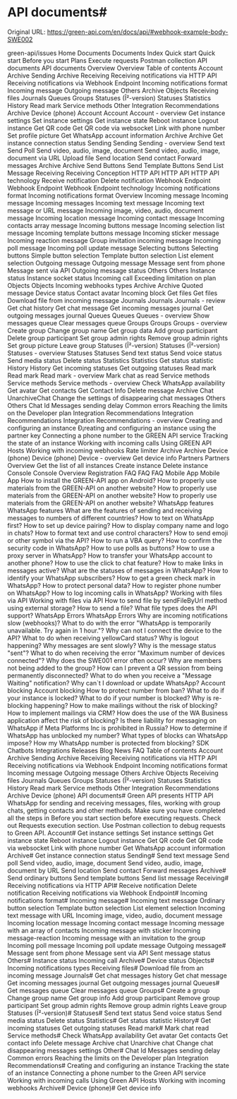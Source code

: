 # API documents#

Original URL: https://green-api.com/en/docs/api/#webhook-example-body-SWE002

green-api/issues Home Documents Documents Index Quick start Quick start Before you start Plans Execute requests Postman collection API documents API documents Overview Overview Table of contents Account Archive Sending Archive Receiving Receiving notifications via HTTP API Receiving notifications via Webhook Endpoint Incoming notifications format Incoming message Outgoing message Others Archive Objects Receiving files Journals Queues Groups Statuses (Î²-version) Statuses Statistics History Read mark Service methods Other Integration Recommendations Archive Device (phone) Account Account Account - overview Get instance settings Set instance settings Get instance state Reboot instance Logout instance Get QR code Get QR code via websocket Link with phone number Set profile picture Get WhatsApp account information Archive Archive Get instance connection status Sending Sending Sending - overview Send text Send Poll Send video, audio, image, document Send video, audio, image, document via URL Upload file Send location Send contact Forward messages Archive Archive Send Buttons Send Template Buttons Send List Message Receiving Receiving Conception HTTP API HTTP API HTTP API technology Receive notification Delete notification Webhook Endpoint Webhook Endpoint Webhook Endpoint technology Incoming notifications format Incoming notifications format Overview Incoming message Incoming message Incoming messages Incoming text message Incoming text message or URL message Incoming image, video, audio, document message Incoming location message Incoming contact message Incoming contacts array message Incoming buttons message Incoming selection list message Incoming template buttons message Incoming sticker message Incoming reaction message Group invitation incoming message Incoming poll message Incoming poll update message Selecting buttons Selecting buttons Simple button selection Template button selection List element selection Outgoing message Outgoing message Message sent from phone Message sent via API Outgoing message status Others Others Instance status Instance socket status Incoming call Exceeding limitation on plan Objects Objects Incoming webhooks types Archive Archive Quoted message Device status Contact avatar Incoming block Get files Get files Download file from incoming message Journals Journals Journals - review Get chat history Get chat message Get incoming messages journal Get outgoing messages journal Queues Queues Queues - overview Show messages queue Clear messages queue Groups Groups Groups - overview Create group Change group name Get group data Add group participant Delete group participant Set group admin rights Remove group admin rights Set group picture Leave group Statuses (Î²-version) Statuses (Î²-version) Statuses - overview Statuses Statuses Send text status Send voice status Send media status Delete status Statistics Statistics Get status statistic History History Get incoming statuses Get outgoing statuses Read mark Read mark Read mark - overview Mark chat as read Service methods Service methods Service methods - overview Check WhatsApp availability Get avatar Get contacts Get Contact Info Delete message Archive Chat UnarchiveChat Change the settings of disappearing chat messages Others Others Chat Id Messages sending delay Common errors Reaching the limits on the Developer plan Integration Recommendations Integration Recommendations Integration Recommendations - overview Creating and configuring an instance Ð¡reating and configuring an instance using the partner key Connecting a phone number to the GREEN API service Tracking the state of an instance Working with incoming calls Using GREEN API Hosts Working with incoming webhooks Rate limiter Archive Archive Device (phone) Device (phone) Device - overview Get device info Partners Partners Overview Get the list of all instances Create instance Delete instance Console Console Overview Registration FAQ FAQ FAQ Mobile App Mobile App How to install the GREEN-API app on Android? How to properly use materials from the GREEN-API on another website? How to properly use materials from the GREEN-API on another website? How to properly use materials from the GREEN-API on another website? WhatsApp features WhatsApp features What are the features of sending and receiving messages to numbers of different countries? How to text on WhatsApp first? How to set up device pairing? How to display company name and logo in chats? How to format text and use control characters? How to send emoji or other symbol via the API? How to run a VBA query? How to confirm the security code in WhatsApp? How to use polls as buttons? How to use a proxy server in WhatsApp? How to transfer your WhatsApp account to another phone? How to use the click to chat feature? How to make links in messages active? What are the statuses of messages in WhatsApp? How to identify your WhatsApp subscribers? How to get a green check mark in WhatsApp? How to protect personal data? How to register phone number on WhatsApp? How to log incoming calls in WhatsApp? Working with files via API Working with files via API How to send file by sendFileByUrl method using external storage? How to send a file? What file types does the API support? WhatsApp Errors WhatsApp Errors Why are incoming notifications slow (webhooks)? What to do with the error "WhatsApp is temporarily unavailable. Try again in 1 hour."? Why can not I connect the device to the API? What to do when receiving yellowCard status? Why is logout happening? Why messages are sent slowly? Why is the message status "sent"? What to do when receiving the error "Maximum number of devices connected"? Why does the SWE001 error often occur? Why are members not being added to the group? How can I prevent a QR session from being permanently disconnected? What to do when you receive a "Message Waiting" notification? Why can`t I download or update WhatsApp? Account blocking Account blocking How to protect number from ban? What to do if your instance is locked? What to do if your number is blocked? Why is re-blocking happening? How to make mailings without the risk of blocking? How to implement mailings via CRM? How does the use of the WA Business application affect the risk of blocking? Is there liability for messaging on WhatsApp if Meta Platforms Inc is prohibited in Russia? How to determine if WhatsApp has unblocked my number? What types of blocks can WhatsApp impose? How my WhatsApp number is protected from blocking? SDK Chatbots Integrations Releases Blog News FAQ Table of contents Account Archive Sending Archive Receiving Receiving notifications via HTTP API Receiving notifications via Webhook Endpoint Incoming notifications format Incoming message Outgoing message Others Archive Objects Receiving files Journals Queues Groups Statuses (Î²-version) Statuses Statistics History Read mark Service methods Other Integration Recommendations Archive Device (phone) API documents# Green API presents HTTP API WhatsApp for sending and receiving messages, files, working with group chats, getting contacts and other methods. Make sure you have completed all the steps in Before you start section before executing requests. Check out Requests execution section. Use Postman collection to debug requests to Green API. Account# Get instance settings Set instance settings Get instance state Reboot instance Logout instance Get QR code Get QR code via websocket Link with phone number Get WhatsApp account information Archive# Get instance connection status Sending# Send text message Send poll Send video, audio, image, document Send video, audio, image, document by URL Send location Send contact Forward messages Archive# Send ordinary buttons Send template buttons Send list message Receiving# Receiving notifications via HTTP API# Receive notification Delete notification Receiving notifications via Webhook Endpoint# Incoming notifications format# Incoming message# Incoming text message Ordinary button selection Template button selection List element selection Incoming text message with URL Incoming image, video, audio, document message Incoming location message Incoming contact message Incoming message with an array of contacts Incoming message with sticker Incoming message-reaction Incoming message with an invitation to the group Incoming poll message Incoming poll update message Outgoing message# Message sent from phone Message sent via API Sent message status Others# Instance status Incoming call Archive# Device status Objects# Incoming notifications types Receiving files# Download file from an incoming message Journals# Get chat messages history Get chat message Get incoming messages journal Get outgoing messages journal Queues# Get messages queue Clear messages queue Groups# Create a group Change group name Get group info Add group participant Remove group participant Set group admin rights Remove group admin rights Leave group Statuses (Î²-version)# Statuses# Send text status Send voice status Send media status Delete status Statistics# Get status statistic History# Get incoming statuses Get outgoing statuses Read mark# Mark chat read Service methods# Check WhatsApp availability Get avatar Get contacts Get contact info Delete message Archive chat Unarchive chat Change chat disappearing messages settings Other# Chat Id Messages sending delay Common errors Reaching the limits on the Developer plan Integration Recommendations# Creating and configuring an instance Tracking the state of an instance Connecting a phone number to the Green API service Working with incoming calls Using Green API Hosts Working with incoming webhooks Archive# Device (phone)# Get device info
